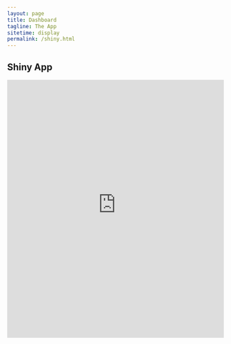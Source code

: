 ```yaml
---
layout: page
title: Dashboard
tagline: The App
sitetime: display
permalink: /shiny.html
---
```


## Shiny App

<iframe height="600" width="100%" frameborder="no" src="https://danielherrerahsph.shinyapps.io/saavy_salary/"> </iframe>
